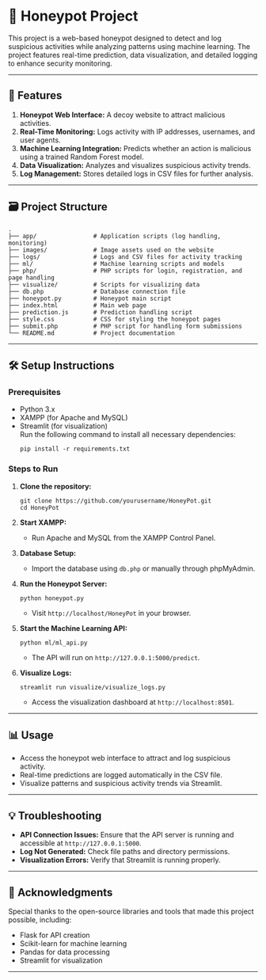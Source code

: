 # 🐝 Honeypot Project

This project is a web-based honeypot designed to detect and log suspicious activities while analyzing patterns using machine learning. The project features real-time prediction, data visualization, and detailed logging to enhance security monitoring.  

---

## 🚀 Features  
1. **Honeypot Web Interface:** A decoy website to attract malicious activities.  
2. **Real-Time Monitoring:** Logs activity with IP addresses, usernames, and user agents.  
3. **Machine Learning Integration:** Predicts whether an action is malicious using a trained Random Forest model.  
4. **Data Visualization:** Analyzes and visualizes suspicious activity trends.  
5. **Log Management:** Stores detailed logs in CSV files for further analysis.  

---

## 🗃️ Project Structure  

```
.
├── app/                # Application scripts (log handling, monitoring)
├── images/             # Image assets used on the website
├── logs/               # Logs and CSV files for activity tracking
├── ml/                 # Machine learning scripts and models
├── php/                # PHP scripts for login, registration, and page handling
├── visualize/          # Scripts for visualizing data
├── db.php              # Database connection file
├── honeypot.py         # Honeypot main script
├── index.html          # Main web page
├── prediction.js       # Prediction handling script
├── style.css           # CSS for styling the honeypot pages
├── submit.php          # PHP script for handling form submissions
└── README.md           # Project documentation
```

---

## 🛠️ Setup Instructions  

### Prerequisites  
- Python 3.x  
- XAMPP (for Apache and MySQL)  
- Streamlit (for visualization)  
Run the following command to install all necessary dependencies:
  ```
  pip install -r requirements.txt
  ```

### Steps to Run  

1. **Clone the repository:**  
   ```
   git clone https://github.com/yourusername/HoneyPot.git
   cd HoneyPot
   ```

2. **Start XAMPP:**  
   - Run Apache and MySQL from the XAMPP Control Panel.  

3. **Database Setup:**  
   - Import the database using `db.php` or manually through phpMyAdmin.  

4. **Run the Honeypot Server:**  
   ```
   python honeypot.py
   ```
   - Visit `http://localhost/HoneyPot` in your browser.  

5. **Start the Machine Learning API:**  
   ```
   python ml/ml_api.py
   ```
   - The API will run on `http://127.0.0.1:5000/predict`.  

6. **Visualize Logs:**  
   ```
   streamlit run visualize/visualize_logs.py
   ```
   - Access the visualization dashboard at `http://localhost:8501`.  

---

## 📊 Usage  

- Access the honeypot web interface to attract and log suspicious activity.  
- Real-time predictions are logged automatically in the CSV file.  
- Visualize patterns and suspicious activity trends via Streamlit.  

---

## 💡 Troubleshooting  

- **API Connection Issues:** Ensure that the API server is running and accessible at `http://127.0.0.1:5000`.  
- **Log Not Generated:** Check file paths and directory permissions.  
- **Visualization Errors:** Verify that Streamlit is running properly.  

---

## 📝 Acknowledgments  

Special thanks to the open-source libraries and tools that made this project possible, including:  
- Flask for API creation  
- Scikit-learn for machine learning  
- Pandas for data processing  
- Streamlit for visualization  

---
